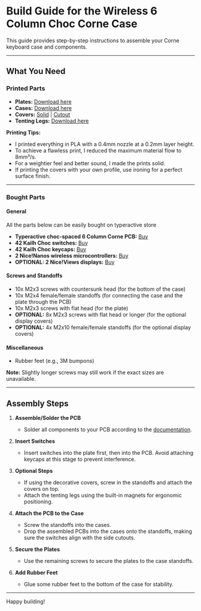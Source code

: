 # Build Guide for the Wireless 6 Column Choc Corne Case

This guide provides step-by-step instructions to assemble your Corne keyboard case and components.

---

## What You Need

### Printed Parts

- **Plates:** [Download here](../case)
- **Cases:** [Download here](../case)
- **Covers:** [Solid](../case/cover-solid.stl) | [Cutout](../case/cover-cutout.stl)
- **Tenting Legs:** [Download here](../case/tenting-leg.stl)

**Printing Tips:**

- I printed everything in PLA with a 0.4mm nozzle at a 0.2mm layer height.
- To achieve a flawless print, I reduced the maximum material flow to 8mm³/s.
- For a weightier feel and better sound, I made the prints solid.
- If printing the covers with your own profile, use ironing for a perfect surface finish.

---

### Bought Parts

#### General

All the parts below can be easily bought on typeractive store

- **Typeractive choc-spaced 6 Column Corne PCB:** [Buy](https://typeractive.xyz/products/corne-partially-assembled-pcb)
- **42 Kailh Choc switches:** [Buy](https://typeractive.xyz/products/choc-switches)
- **42 Kailh Choc keycaps:** [Buy](https://typeractive.xyz/products/mbk-keycaps)
- **2 Nice!Nanos wireless microcontrollers:** [Buy](https://typeractive.xyz/products/nice-nano)
- **OPTIONAL: 2 Nice!Views displays:** [Buy](https://nicekeyboards.com/nice-view)

#### Screws and Standoffs

- 10x M2x3 screws with countersunk head (for the bottom of the case)
- 10x M2x4 female/female standoffs (for connecting the case and the plate through the PCB)
- 10x M2x3 screws with flat head (for the plate)
- **OPTIONAL:** 8x M2x3 screws with flat head or longer (for the optional display covers)
- **OPTIONAL:** 4x M2x10 female/female standoffs (for the optional display covers)

#### Miscellaneous

- Rubber feet (e.g., 3M bumpons)

**Note:** Slightly longer screws may still work if the exact sizes are unavailable.

---

## Assembly Steps

1. **Assemble/Solder the PCB**

   - Solder all components to your PCB according to the [documentation](https://docs.typeractive.xyz/build-guides/corne-wireless).

2. **Insert Switches**

   - Insert switches into the plate first, then into the PCB. Avoid attaching keycaps at this stage to prevent interference.

3. **Optional Steps**

   - If using the decorative covers, screw in the standoffs and attach the covers on top.
   - Attach the tenting legs using the built-in magnets for ergonomic positioning.

4. **Attach the PCB to the Case**

   - Screw the standoffs into the cases.
   - Drop the assembled PCBs into the cases onto the standoffs, making sure the switches align with the side cutouts.

5. **Secure the Plates**

   - Use the remaining screws to secure the plates to the case standoffs.

6. **Add Rubber Feet**

   - Glue some rubber feet to the bottom of the case for stability.

---

Happy building!
